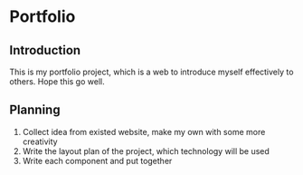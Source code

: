 # Portfolio
## Introduction
This is my portfolio project, which is a web to introduce myself effectively to others. Hope this go well.

## Planning
1. Collect idea from existed website, make my own with some more creativity
2. Write the layout plan of the project, which technology will be used
3. Write each component and put together